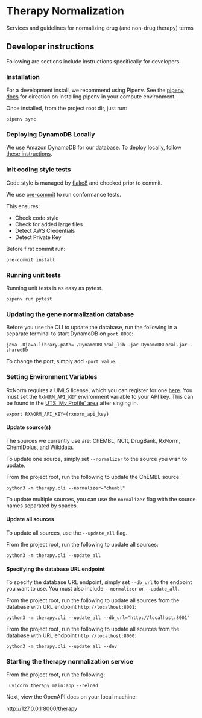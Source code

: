 # Therapy Normalization
Services and guidelines for normalizing drug (and non-drug therapy) terms

## Developer instructions
Following are sections include instructions specifically for developers.

### Installation
For a development install, we recommend using Pipenv. See the 
[pipenv docs](https://pipenv-fork.readthedocs.io/en/latest/#install-pipenv-today) 
for direction on installing pipenv in your compute environment.
 
Once installed, from the project root dir, just run:

```shell script
pipenv sync
```

### Deploying DynamoDB Locally

We use Amazon DynamoDB for our database. To deploy locally, follow [these instructions](https://docs.aws.amazon.com/amazondynamodb/latest/developerguide/DynamoDBLocal.DownloadingAndRunning.html).

### Init coding style tests

Code style is managed by [flake8](https://github.com/PyCQA/flake8) and checked prior to commit.

We use [pre-commit](https://pre-commit.com/#usage) to run conformance tests.

This ensures:

* Check code style
* Check for added large files
* Detect AWS Credentials
* Detect Private Key

Before first commit run:

```
pre-commit install
```


### Running unit tests

Running unit tests is as easy as pytest.

```
pipenv run pytest
```

### Updating the gene normalization database

Before you use the CLI to update the database, run the following in a separate terminal to start DynamoDB on `port 8000`:

```
java -Djava.library.path=./DynamoDBLocal_lib -jar DynamoDBLocal.jar -sharedDb
```

To change the port, simply add `-port value`.

### Setting Environment Variables
RxNorm requires a UMLS license, which you can register for one [here](https://www.nlm.nih.gov/research/umls/index.html).
You must set the `RxNORM_API_KEY` environment variable to your API key. This can be found in the [UTS 'My Profile' area](https://uts.nlm.nih.gov/uts/profile) after singing in.
```shell script
export RXNORM_API_KEY={rxnorm_api_key}
``` 

#### Update source(s)
The sources we currently use are: ChEMBL, NCIt, DrugBank, RxNorm, ChemIDplus, and Wikidata.

To update one source, simply set `--normalizer` to the source you wish to update. 

From the project root, run the following to update the ChEMBL source:

```
python3 -m therapy.cli --normalizer="chembl"
```

To update multiple sources, you can use the `normalizer` flag with the source names separated by spaces.

#### Update all sources

To update all sources, use the `--update_all` flag. 

From the project root, run the following to update all sources:

```
python3 -m therapy.cli --update_all
```

#### Specifying the database URL endpoint

To specify the database URL endpoint, simply set `--db_url` to the endpoint you want to use. You must also include `--normalizer` or `--update_all`.

From the project root, run the following to update all sources from the database with URL endpoint `http://localhost:8001`:

```
python3 -m therapy.cli --update_all --db_url="http://localhost:8001"
```

From the project root, run the following to update all sources from the database with URL endpoint `http://localhost:8000`:
```
python3 -m therapy.cli --update_all --dev
```


### Starting the therapy normalization service

From the project root, run the following:

```shell script
 uvicorn therapy.main:app --reload
```

Next, view the OpenAPI docs on your local machine: 

http://127.0.0.1:8000/therapy
